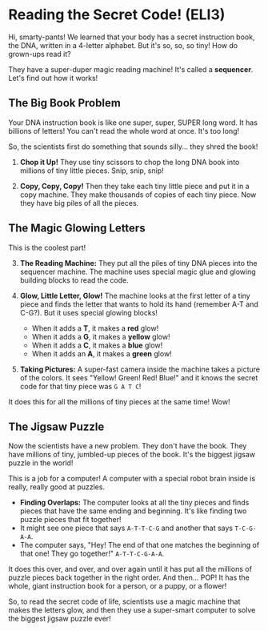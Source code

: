 # Reading the Secret Code! (ELI3)

Hi, smarty-pants! We learned that your body has a secret instruction book, the DNA, written in a 4-letter alphabet. But it's so, so, so tiny! How do grown-ups read it?

They have a super-duper magic reading machine! It's called a **sequencer**. Let's find out how it works!

## The Big Book Problem

Your DNA instruction book is like one super, super, SUPER long word. It has billions of letters! You can't read the whole word at once. It's too long!

So, the scientists first do something that sounds silly... they shred the book!

1.  **Chop it Up!** They use tiny scissors to chop the long DNA book into millions of tiny little pieces. Snip, snip, snip!

2.  **Copy, Copy, Copy!** Then they take each tiny little piece and put it in a copy machine. They make thousands of copies of each tiny piece. Now they have big piles of all the pieces.

## The Magic Glowing Letters

This is the coolest part!

3.  **The Reading Machine:** They put all the piles of tiny DNA pieces into the sequencer machine. The machine uses special magic glue and glowing building blocks to read the code.

4.  **Glow, Little Letter, Glow!** The machine looks at the first letter of a tiny piece and finds the letter that wants to hold its hand (remember A-T and C-G?). But it uses special glowing blocks!
    *   When it adds a **T**, it makes a **red** glow!
    *   When it adds a **G**, it makes a **yellow** glow!
    *   When it adds a **C**, it makes a **blue** glow!
    *   When it adds an **A**, it makes a **green** glow!

5.  **Taking Pictures:** A super-fast camera inside the machine takes a picture of the colors. It sees "Yellow! Green! Red! Blue!" and it knows the secret code for that tiny piece was `G A T C`!

It does this for all the millions of tiny pieces at the same time! Wow!

## The Jigsaw Puzzle

Now the scientists have a new problem. They don't have the book. They have millions of tiny, jumbled-up pieces of the book. It's the biggest jigsaw puzzle in the world!

This is a job for a computer! A computer with a special robot brain inside is really, really good at puzzles.

*   **Finding Overlaps:** The computer looks at all the tiny pieces and finds pieces that have the same ending and beginning. It's like finding two puzzle pieces that fit together!
*   It might see one piece that says `A-T-T-C-G` and another that says `T-C-G-A-A`.
*   The computer says, "Hey! The end of that one matches the beginning of that one! They go together!" `A-T-T-C-G-A-A`.

It does this over, and over, and over again until it has put all the millions of puzzle pieces back together in the right order. And then... POP! It has the whole, giant instruction book for a person, or a puppy, or a flower!

So, to read the secret code of life, scientists use a magic machine that makes the letters glow, and then they use a super-smart computer to solve the biggest jigsaw puzzle ever!
